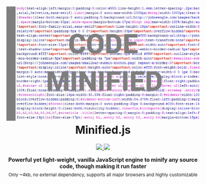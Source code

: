 
<h1 align="center"><img src="./images/code-minified.jpg" /><br> Minified.js</h1>

<p align="center">
  <a href="https://github.com/kamranahmedse/driver.js/blob/master/license">
    <img src="https://img.shields.io/badge/License-MIT-yellow.svg" />
  </a>
  <a href="http://twitter.com/Code3Hr">
    <img src="https://img.shields.io/badge/author-MrCJ-blue.svg" />
  </a>
</p>

<p align="center">
  <b>Powerful yet light-weight, vanilla JavaScript engine to minify any source code, though making it run faster</b></br>
  <sub>Only ~4kb, no external dependency, supports all major browsers and highly customizable <sub>
</p>

<br />
